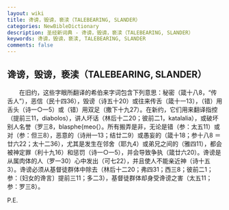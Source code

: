 ```yaml
---
layout: wiki
title: 谗谤，毁谤，亵渎（TALEBEARING, SLANDER）
categories: NewBibleDictionary
description: 圣经新词典 - 谗谤，毁谤，亵渎（TALEBEARING, SLANDER）
keywords: 谗谤，毁谤，亵渎, TALEBEARING, SLANDER
comments: false
---
```


## 谗谤，毁谤，亵渎（TALEBEARING, SLANDER）

　　在旧约，这些字眼所翻译的希伯来字词包含下列意思：秘密（箴十八8，“传舌人”），恶信（民十四36），毁谤（诗五十20）或往来传舌（箴十一13），（错）用舌头（诗一○一5）或（错）用双足（撒下十九27）。在新约，它们用来翻译指控（提前三11，diabolos），讲人坏话（林后十二20；彼前二1，katalalia），或破坏别人名誉（罗三8，blasphe{meo{）。所有搬弄是非，无论是错（参：太五11）或对（参：但三8），恶意的（诗卅一13；结廿二9）或愚妄的（箴十18；参十八8 ＝ 廿六22；太十二36），尤其是发生在邻舍（耶九4）或弟兄之间的（雅四11），都会被神定罪（利十九16）和惩罚（诗一○一5），并会导致争执（箴廿六20）。谗谤是从属肉体的人（罗一30）心中发出（可七22），并且使人不能亲近神（诗十五3）。谗谤必须从基督徒群体中除去（林后十二20；弗四31；西三8；彼前二1；参：〔妇女的谗言〕提前三11；多二3），基督徒群体却身受谗谤之害（太五11；参：罗三8）。

P.E.








